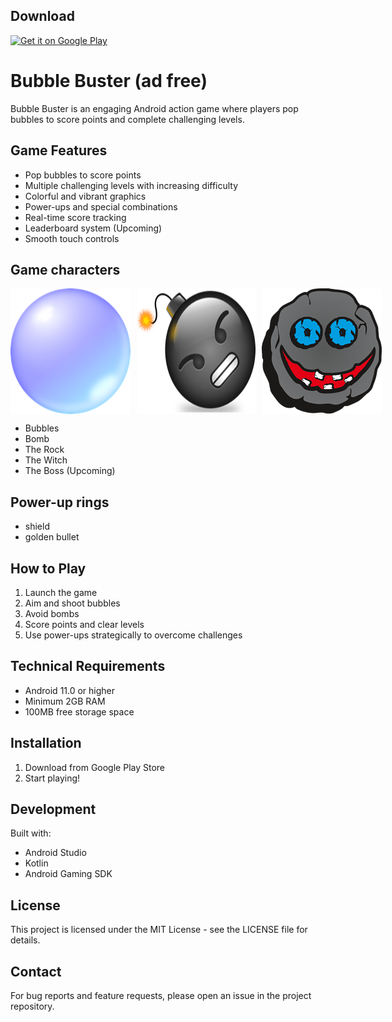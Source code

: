 ## Download

[![Get it on Google Play](https://play.google.com/intl/en_us/badges/static/images/badges/en_badge_web_generic.png)](https://play.google.com/store/apps/details?id=com.fantomverse.bubblebuster)

# Bubble Buster (ad free)

Bubble Buster is an engaging Android action game where players pop bubbles to score points and complete challenging levels.

## Game Features

- Pop bubbles to score points
- Multiple challenging levels with increasing difficulty
- Colorful and vibrant graphics
- Power-ups and special combinations 
- Real-time score tracking
- Leaderboard system (Upcoming)
- Smooth touch controls

## Game characters

<div style="display: flex; gap: 10px;">
    <img src="app/src/main/res/drawable/blue_bubble.png" alt="Blue Bubble">
    <img src="app/src/main/res/drawable/black_bomb.png" alt="Black Bomb">
    <img src="app/src/main/res/drawable/rock.png" alt="The Rock">
</div>

- Bubbles
- Bomb
- The Rock
- The Witch 
- The Boss (Upcoming)

## Power-up rings
- shield
- golden bullet

## How to Play

1. Launch the game
2. Aim and shoot bubbles
3. Avoid bombs
4. Score points and clear levels
5. Use power-ups strategically to overcome challenges

## Technical Requirements

- Android 11.0 or higher
- Minimum 2GB RAM
- 100MB free storage space

## Installation

1. Download from Google Play Store
2. Start playing!

## Development

Built with:
- Android Studio
- Kotlin
- Android Gaming SDK

## License

This project is licensed under the MIT License - see the LICENSE file for details.

## Contact

For bug reports and feature requests, please open an issue in the project repository.
